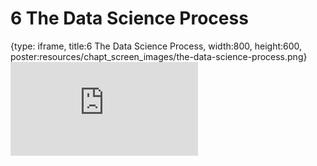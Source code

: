 # 6 The Data Science Process
 
{type: iframe, title:6 The Data Science Process, width:800, height:600, poster:resources/chapt_screen_images/the-data-science-process.png}
![](https://datatrail-jhu.github.io/00_intro/no_toc/the-data-science-process.html)
 

 
